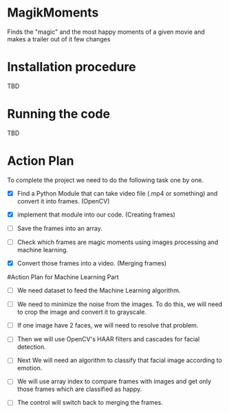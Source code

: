 # MagikMoments

Finds the "magic" and the most happy moments of a given movie and makes a trailer out of it
few changes

# Installation procedure

TBD

# Running the code

TBD

# Action Plan

To complete the project we need to do the following task one by one.

- [x] Find a Python Module that can take video file (.mp4 or something) and convert it into frames. (OpenCV)

- [x] implement that module into our code. (Creating frames)

- [ ] Save the frames into an array.

- [ ] Check which frames are magic moments using images processing and machine learning.

- [x] Convert those frames into a video. (Merging frames)

#Action Plan for Machine Learning Part

- [ ] We need dataset to feed the Machine Learning algorithm.

- [ ] We need to minimize the noise from the images. To do this, we will need to crop the image and convert it to grayscale.

- [ ] If one image have 2 faces, we will need to resolve that problem.

- [ ] Then we will use OpenCV's HAAR filters and cascades for facial detection.

- [ ] Next We will need an algorithm to classify that facial image according to emotion.

- [ ] We will use array index to compare frames with images and get only those frames which are classified as happy.

- [ ] The control will switch back to merging the frames.
